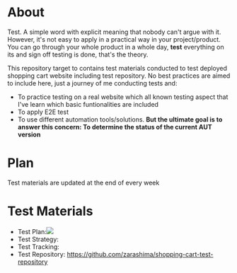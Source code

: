 # About
Test. A simple word with explicit meaning that nobody can't argue with it. However, it's not easy to apply in a practical way in your project/product. You can go through your whole product in a whole day, **test** everything on its and sign off testing is done, that's the theory.

This repository target to contains test materials conducted to test deployed shopping cart website including test repository. No best practices are aimed to include here, just a journey of me conducting tests and:
- To practice testing on a real website which all known testing aspect that I've learn which basic funtionalities are included
- To apply E2E test
- To use different automation tools/solutions.
**But the ultimate goal is to answer this concern: To determine the status of the current AUT version**

# Plan
Test materials are updated at the end of every week

# Test Materials
- Test Plan:![](https://github.com/zarashima/test-materials/blob/master/Shopping%20Cart%20Test%20Plan.png)
- Test Strategy:
- Test Tracking:
- Test Repository: https://github.com/zarashima/shopping-cart-test-repository
